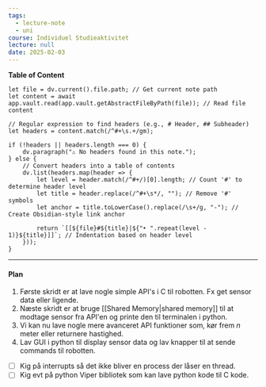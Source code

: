 ```yaml
---
tags:
  - lecture-note
  - uni
course: Individuel Studieaktivitet
lecture: null 
date: 2025-02-03
---
```


**Table of Content**
```dataviewjs
let file = dv.current().file.path; // Get current note path
let content = await app.vault.read(app.vault.getAbstractFileByPath(file)); // Read file content

// Regular expression to find headers (e.g., # Header, ## Subheader)
let headers = content.match(/^#+\s.+/gm);

if (!headers || headers.length === 0) {
    dv.paragraph("⚠️ No headers found in this note.");
} else {
    // Convert headers into a table of contents
    dv.list(headers.map(header => {
        let level = header.match(/^#+/)[0].length; // Count '#' to determine header level
        let title = header.replace(/^#+\s*/, ""); // Remove '#' symbols
        let anchor = title.toLowerCase().replace(/\s+/g, "-"); // Create Obsidian-style link anchor

        return `[[${file}#${title}|${"‣ ".repeat(level - 1)}${title}]]`; // Indentation based on header level
    }));
}
```
--- 
#### Plan
1. Første skridt er at lave nogle simple API's i C til robotten. Fx get sensor data eller ligende.
2. Næste skridt er at bruge [[Shared Memory|shared memory]] til at modtage sensor fra API'en og printe den til terminalen i python.
3. Vi kan nu lave nogle mere avanceret API funktioner som, kør frem *n* meter eller returnere hastighed.
4. Lav GUI i python til display sensor data og lav knapper til at sende commands til robotten.

- [ ] Kig på interrupts så det ikke bliver en process der låser en thread.
- [ ] Kig evt på python Viper bibliotek som kan lave python kode til C kode.